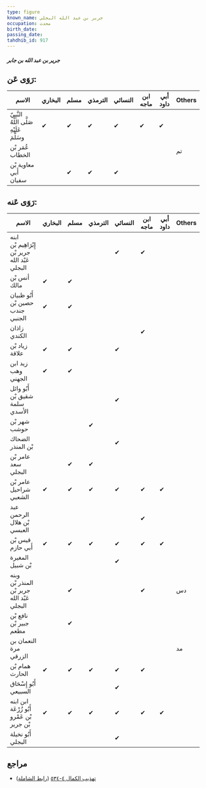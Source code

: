 ```yaml
---
type: figure
known_name: جرير بن عبد الله البجلي
occupation: محدث
birth_date:
passing_date:
tahdhib_id: 917
---
```

##### جرير بن عبد الله بن جابر

## رَوَى عَن:
| الاسم                                      | البخاري | مسلم | الترمذي | النسائي | ابن ماجه | أبي داود | Others |
| ------------------------------------------ | ------- | ---- | ------- | ------- | -------- | -------- | ------ |
| النَّبِيّ صَلَّى اللَّهُ عَلَيْهِ وسَلَّمَ | ✔       | ✔    | ✔       | ✔       | ✔        | ✔        |        |
| عُمَر بْن الخطاب                           |         |      |         |         |          |          | تم     |
| معاوية بْن أَبي سفيان                      |         | ✔    | ✔       | ✔       |          |          |        |
## رَوَى عَنه:
| الاسم                                           | البخاري | مسلم | الترمذي | النسائي | ابن ماجه | أبي داود | Others |
| ----------------------------------------------- | ------- | ---- | ------- | ------- | -------- | -------- | ------ |
| ابنه إِبْرَاهِيم بْن جرير بْن عَبْد الله البجلي |         |      |         | ✔       | ✔        |          |        |
| أنس بْن مالك                                    | ✔       | ✔    |         |         |          |          |        |
| أَبُو ظبيان حصين بْن جندب الجنبي                | ✔       | ✔    |         |         |          |          |        |
| زاذان الكندي                                    |         |      |         |         | ✔        |          |        |
| زياد بْن علاقة                                  | ✔       | ✔    |         | ✔       |          |          |        |
| زيد ابن وهب الجهني                              | ✔       | ✔    |         |         |          |          |        |
| أَبُو وائل شقيق بْن سلمة الأسدي                 |         |      |         | ✔       |          |          |        |
| شهر بْن حوشب                                    |         |      | ✔       |         |          |          |        |
| الضحاك بْن المنذر                               |         |      |         | ✔       |          |          |        |
| عامر بْن سعد البجلي                             |         | ✔    | ✔       |         |          |          |        |
| عامر بْن شراحيل الشعبي                          | ✔       | ✔    | ✔       | ✔       | ✔        | ✔        |        |
| عبد الرحمن بْن هلال العبسي                      |         |      |         |         | ✔        |          |        |
| قيس بْن أَبي حازم                               | ✔       | ✔    | ✔       | ✔       | ✔        | ✔        |        |
| المغيرة بْن شبيل                                |         |      |         | ✔       |          |          |        |
| وبنه المنذر بْن جرير بْن عَبْد الله البجلي      |         | ✔    |         |         | ✔        |          | دس     |
| نافع بْن جبير بْن مطعم                          |         | ✔    |         |         |          |          |        |
| النعمان بن مرة الزرقي                           |         |      |         |         |          |          | مد     |
| همام بْن الحارث                                 | ✔       | ✔    | ✔       | ✔       | ✔        |          |        |
| أَبُو إِسْحَاق السبيعي                          |         |      |         | ✔       |          |          |        |
| ابن ابنه أَبُو زُرْعَة بْن عَمْرو بْن جرير      | ✔       | ✔    | ✔       | ✔       | ✔        | ✔        |        |
| أَبُو نخيلة البجلي                              |         |      |         | ✔       |          |          |        |
## مراجع
- [تهذيب الكمال ٤-٥٣٤](obsidian://open?vault=Tahdhib-al-Kamal&file=Figures/٩١٧-جرير%20بن%20عبد%20الله%20بن%20جابر) ([رابط الشاملة](https://shamela.ws/book/3722/2048))